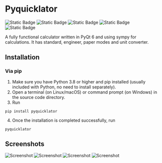 # Pyquicklator
![Static Badge](https://img.shields.io/badge/Python-3.x-blue?logo=Python)
![Static Badge](https://img.shields.io/badge/License-GPLv3-blue)
![Static Badge](https://img.shields.io/badge/Platforms-Windows%7CmacOS%7CLinux-blue)
![Static Badge](https://img.shields.io/badge/PyQt-6-green?logo=Qt)
![Static Badge](https://img.shields.io/badge/Qt-Designer%2C_Linguist-green?logo=Qt)

A fully functional calculator written in PyQt 6 and using sympy for calculations. It has standard, engineer, paper modes and unit converter.

## Installation
### Via pip
1. Make sure you have Python 3.8 or higher and pip installed (usually included with Python, no need to install separately).
2. Open a terminal (on Linux/macOS) or command prompt (on Windows) in the source code directory.
3. Run
```
pip install pyquicklator
```  
4. Once the installation is completed successfully, run
```
pyquicklator
```

## Screenshots
![Screenshot](https://raw.githubusercontent.com/l1mafresh/pyquicklator/main/screenshots/screenshot1.png)
![Screenshot](https://raw.githubusercontent.com/l1mafresh/pyquicklator/main/screenshots/screenshot2.png)
![Screenshot](https://raw.githubusercontent.com/l1mafresh/pyquicklator/main/screenshots/screenshot3.png)
![Screenshot](https://raw.githubusercontent.com/l1mafresh/pyquicklator/main/screenshots/screenshot4.png)
